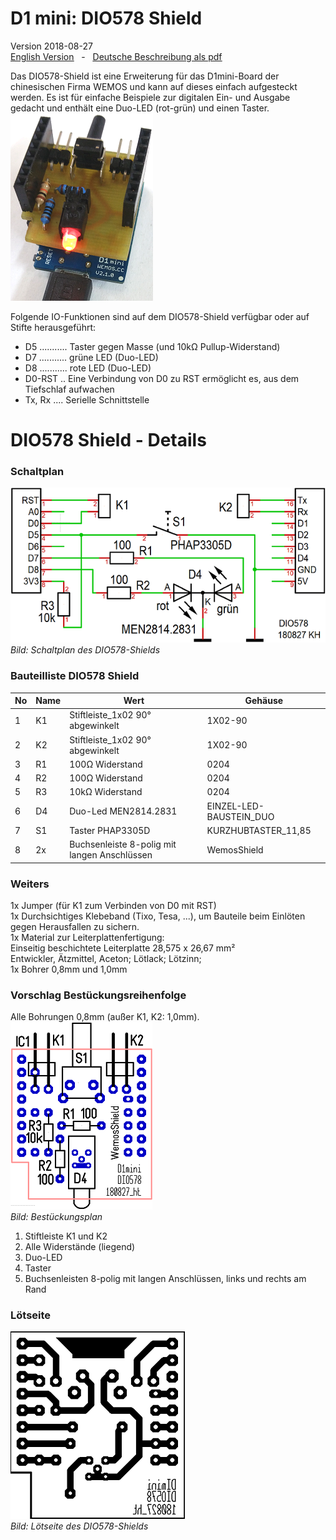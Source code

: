 # D1 mini: DIO578 Shield
Version 2018-08-27   
[<u>English Version</u>](./README.md "English Version") &nbsp; - &nbsp; [<u>Deutsche Beschreibung als pdf</u>](./doku/D1mini_DIO578_180827.pdf "Deutsche Beschreibung")

Das DIO578-Shield ist eine Erweiterung f&uuml;r das D1mini-Board der chinesischen Firma WEMOS und kann auf dieses einfach aufgesteckt werden. Es ist f&uuml;r einfache Beispiele zur digitalen Ein- und Ausgabe gedacht und enth&auml;lt eine Duo-LED (rot-gr&uuml;n) und einen Taster.   
![DIO578 Shield](./images/D1_DIO578_1.png "DIO578 Shield")
 
Folgende IO-Funktionen sind auf dem DIO578-Shield verf&uuml;gbar oder auf Stifte  herausgef&uuml;hrt:  

* D5 ........... Taster gegen Masse (und 10k&#8486; Pullup-Widerstand)
* D7 ........... gr&uuml;ne LED (Duo-LED)
* D8 ........... rote LED (Duo-LED)
* D0-RST .. Eine Verbindung von D0 zu RST erm&ouml;glicht es, aus dem Tiefschlaf aufwachen
* Tx, Rx .... Serielle Schnittstelle

# DIO578 Shield - Details
### Schaltplan
 ![DIO578 Shield Schaltplan](./images/D1_DIO578_Circuit.png "DIO578 Shield Schaltplan")   
_Bild: Schaltplan des DIO578-Shields_   
 
### Bauteilliste DIO578 Shield

| No   | Name     | Wert   | Geh&auml;use   |
| ---- | -------- | ------ | -------------- |
| 1	| K1	| Stiftleiste_1x02 90&deg; abgewinkelt | 1X02-90 | 
| 2	| K2	| Stiftleiste_1x02 90&deg; abgewinkelt | 1X02-90 | 
| 3	| R1	| 100&#8486; Widerstand | 0204 | 
| 4	| R2	| 100&#8486; Widerstand | 0204 | 
| 5	| R3	| 10k&#8486; Widerstand | 0204 | 
| 6	| D4	| Duo-Led MEN2814.2831	| EINZEL-LED-BAUSTEIN_DUO | 
| 7	| S1	| Taster PHAP3305D	| KURZHUBTASTER_11,85 | 
| 8 | 2x  | Buchsenleiste 8-polig mit langen Anschl&uuml;ssen | WemosShield           |   

### Weiters

1x Jumper (f&uuml;r K1 zum Verbinden von D0 mit RST)   
1x Durchsichtiges Klebeband (Tixo, Tesa, ...), um Bauteile beim Einl&ouml;ten gegen Herausfallen zu sichern.   
1x Material zur Leiterplattenfertigung:   
Einseitig beschichtete Leiterplatte 28,575 x 26,67 mm&sup2;   
Entwickler, &Auml;tzmittel, Aceton; L&ouml;tlack; L&ouml;tzinn;   
1x Bohrer 0,8mm und 1,0mm

### Vorschlag Best&uuml;ckungsreihenfolge
Alle Bohrungen 0,8mm (au&szlig;er K1, K2: 1,0mm).   
![DIO578 Bauteilseite](./images/D1_DIO578_Comp.png "DIO578 Bauteilseite")   
_Bild: Best&uuml;ckungsplan_

1. Stiftleiste K1 und K2   
2. Alle Widerst&auml;nde (liegend)   
3. Duo-LED   
4. Taster   
5. Buchsenleisten 8-polig mit langen Anschl&uuml;ssen, links und rechts am Rand   

### L&ouml;tseite
![DIO578 L&ouml;tseite](./images/D1_DIO578_Solder.png "DIO578 L&ouml;tseite")   
_Bild: L&ouml;tseite des DIO578-Shields_
